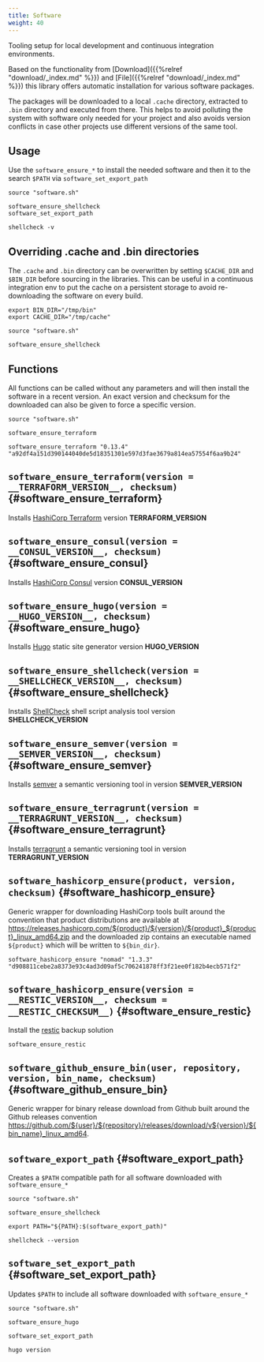 ```yaml
---
title: Software
weight: 40
---
```


Tooling setup for local development and continuous integration environments.

Based on the functionality from [Download]({{%relref "download/_index.md" %}}) and [File]({{%relref "download/_index.md" %}}) this library offers automatic installation for various software packages.

The packages will be downloaded to a local `.cache` directory, extracted to `.bin` directory and executed from there. This helps to avoid polluting the system with software only needed for your project and also avoids version conflicts in case other projects use different versions of the same tool.

## Usage

Use the `software_ensure_*` to install the needed software and then it to the search `$PATH` via `software_set_export_path`

```shell
source "software.sh"

software_ensure_shellcheck
software_set_export_path

shellcheck -v
```

## Overriding .cache and .bin directories

The `.cache` and `.bin` directory can be overwritten by setting `$CACHE_DIR` and `$BIN_DIR` before sourcing in the libraries. This can be useful in a continuous integration env to put the cache on a persistent storage to avoid re-downloading the software on every build.

```shell
export BIN_DIR="/tmp/bin"
export CACHE_DIR="/tmp/cache"

source "software.sh"

software_ensure_shellcheck
```

## Functions

All functions can be called without any parameters and will then install the software in a recent version. An exact version and checksum for the downloaded can also be given to force a specific version.

```shell
source "software.sh"

software_ensure_terraform

software_ensure_terraform "0.13.4" "a92df4a151d390144040de5d18351301e597d3fae3679a814ea57554f6aa9b24"
```

## `software_ensure_terraform(version = __TERRAFORM_VERSION__, checksum)` {#software_ensure_terraform}
Installs [HashiCorp Terraform](https://www.terraform.io/) version __TERRAFORM_VERSION__

## `software_ensure_consul(version = __CONSUL_VERSION__, checksum)` {#software_ensure_consul}
Installs [HashiCorp Consul](https://www.consul.io/) version __CONSUL_VERSION__

## `software_ensure_hugo(version = __HUGO_VERSION__, checksum)` {#software_ensure_hugo}
Installs [Hugo](https://gohugo.io/) static site generator version __HUGO_VERSION__

## `software_ensure_shellcheck(version = __SHELLCHECK_VERSION__, checksum)` {#software_ensure_shellcheck}
Installs [ShellCheck](https://www.shellcheck.net/) shell script analysis tool version __SHELLCHECK_VERSION__

## `software_ensure_semver(version = __SEMVER_VERSION__, checksum)`  {#software_ensure_semver}
Installs [semver](https://github.com/maykonlf/semver-cli) a semantic versioning tool in version __SEMVER_VERSION__

## `software_ensure_terragrunt(version = __TERRAGRUNT_VERSION__, checksum)`  {#software_ensure_terragrunt}
Installs [terragrunt](https://terragrunt.gruntwork.io/) a semantic versioning tool in version __TERRAGRUNT_VERSION__


## `software_hashicorp_ensure(product, version, checksum)` {#software_hashicorp_ensure}
Generic wrapper for downloading HashiCorp tools built around the convention that product distributions are available at https://releases.hashicorp.com/${product}/${version}/${product}_${product}_linux_amd64.zip and the downloaded
zip contains an executable named `${product}` which will be written to `${bin_dir}`.

```shell
software_hashicorp_ensure "nomad" "1.3.3" "d908811cebe2a8373e93c4ad3d09af5c706241878ff3f21ee0f182b4ecb571f2"
```

## `software_hashicorp_ensure(version = __RESTIC_VERSION__, checksum = __RESTIC_CHECKSUM__)` {#software_ensure_restic}
Install the [restic](https://restic.net/) backup solution

```shell
software_ensure_restic
```

## `software_github_ensure_bin(user, repository, version, bin_name, checksum)` {#software_github_ensure_bin}

Generic wrapper for binary release download from Github built around the Github releases convention https://github.com/${user}/${repository}/releases/download/v${version}/${bin_name}_linux_amd64.


## `software_export_path` {#software_export_path}
Creates a `$PATH` compatible path for all software downloaded with `software_ensure_*`

```shell
source "software.sh"

software_ensure_shellcheck

export PATH="${PATH}:$(software_export_path)"

shellcheck --version
```

## `software_set_export_path` {#software_set_export_path}
Updates `$PATH` to include all software downloaded with `software_ensure_*`

```shell
source "software.sh"

software_ensure_hugo

software_set_export_path

hugo version
```
